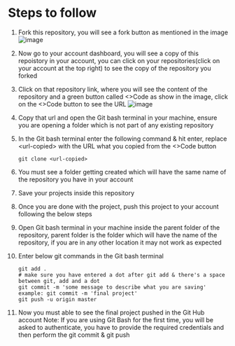 # Steps to follow
1. Fork this repository, you will see a fork button as mentioned in the image
![image](https://github.com/Kishor-C/activities-repo/assets/32559275/6f5f850b-539a-4660-a46b-5bc661e30a2d)

2. Now go to your account dashboard, you will see a copy of this repoistory in your account, you can click on your repositories(click on your account at the top right) to see the copy of the repository you forked
3. Click on that repository link, where you will see the content of the repository and a green button called <>Code as show in the image, click on the <>Code button to see the URL
![image](https://github.com/Kishor-C/activities-repo/assets/32559275/9c6dcac9-85eb-4583-9a5b-91fea7af0cbc)
4. Copy that url and open the Git bash terminal in your machine, ensure you are opening a folder which is not part of any existing repository
5. In the Git bash terminal enter the following command & hit enter, replace  &lt;url-copied&gt; with the URL what you copied from the &lt;&gt;Code button
   ```
   git clone <url-copied>
   ```
7. You must see a folder getting created which will have the same name of the repository you have in your account
8. Save your projects inside this repository
9. Once you are done with the project, push this project to your account following the below steps
10. Open Git bash terminal in your machine inside the parent folder of the repository, parent folder is the folder which will have the name of the repository, if you are in any other location it may not work as expected
11. Enter below git commands in the Git bash terminal
    ```
    git add .
    # make sure you have entered a dot after git add & there's a space between git, add and a dot
    git commit -m 'some message to describe what you are saving'
    example: git commit -m 'final project'
    git push -u origin master
    ```
13. Now you must able to see the final project pushed in the Git Hub account
    Note: If you are using Git Bash for the first time, you will be asked to authenticate, you have to provide the required credentials and then perform the git commit & git push
